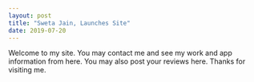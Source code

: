 ```yaml
---
layout: post
title: "Sweta Jain, Launches Site"
date: 2019-07-20
---
```


Welcome to my site. You may contact me and see my work and app information from here. You may also post your reviews here.
Thanks for visiting me.

